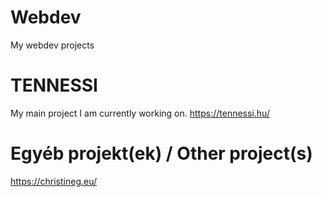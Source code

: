 # Webdev
My webdev projects



# TENNESSI
My main project I am currently working on.
https://tennessi.hu/

# Egyéb projekt(ek) / Other project(s)

https://christineg.eu/

